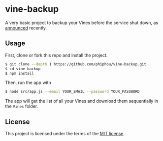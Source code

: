 # vine-backup

A very basic project to backup your Vines before the service shut down, as [announced](http://blog.vine.co/post/152386882201/important-news-about-vine) recently.

## Usage

First, clone or fork this repo and install the project.

```bash
$ git clone --depth 1 https://github.com/phiphou/vine-backup.git
$ cd vine-backup
$ npm install
```

Then, run the app with

```bash
$ node src/app.js --email YOUR_EMAIL --password YOUR_PASSWORD
```

The app will get the list of all your Vines and download them sequentially in the `Vines` folder.

## License

This project is licensed under the terms of the [MIT license](https://opensource.org/licenses/MIT).
